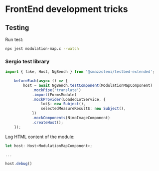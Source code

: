 # FrontEnd development tricks

## Testing

Run test:
```sh
npx jest modulation-map.c --watch
```

### Sergio test library
```ts
import { fake, Host, NgBench } from '@smazzoleni/testbed-extended';

    beforeEach(async () => {
        host = await NgBench.testComponent(ModulationMapComponent)
            .mockPipe('translate')
            .import(FormsModule)
            .mockProvider(LoadedLotService, {
                lot$: new Subject(),
                selectedMeasureResult$: new Subject(),
            })
            .mockComponents(NimoImageComponent)
            .createHost();
    });
```

Log HTML content of the module:
```ts
let host: Host<ModulationMapComponent>;

...

host.debug()
```
